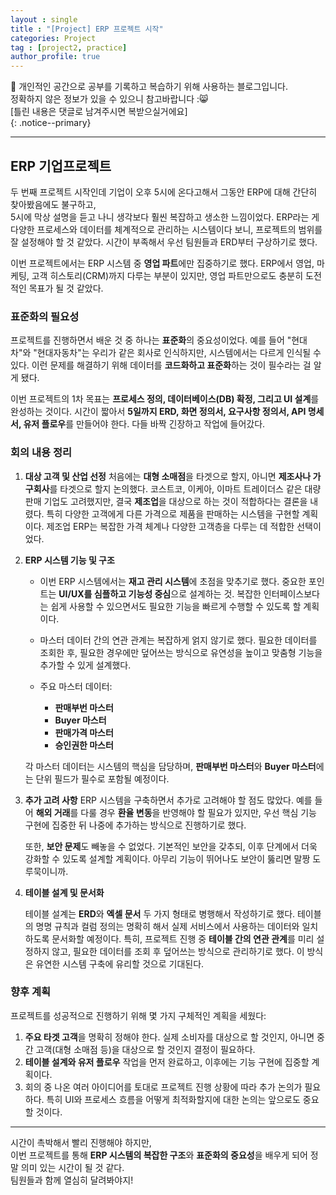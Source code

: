 ```yaml
---
layout : single
title : "[Project] ERP 프로젝트 시작"
categories: Project
tag : [project2, practice]
author_profile: true
---
```


📌 개인적인 공간으로 공부를 기록하고 복습하기 위해 사용하는 블로그입니다. <br>
정확하지 않은 정보가 있을 수 있으니 참고바랍니다 :😸 <br>
[틀린 내용은 댓글로 남겨주시면 복받으실거에요]  
{: .notice--primary}

---

## ERP 기업프로젝트

두 번째 프로젝트 시작인데 기업이 오후 5시에 온다고해서 그동안 ERP에 대해 간단히 찾아봤음에도 불구하고, <br> 
5시에 막상 설명을 듣고 나니 생각보다 훨씬 복잡하고 생소한 느낌이었다. 
ERP라는 게 다양한 프로세스와 데이터를 체계적으로 관리하는 시스템이다 보니, 프로젝트의 범위를 잘 설정해야 할 것 같았다. 시간이 부족해서 우선 팀원들과 ERD부터 구상하기로 했다.

이번 프로젝트에서는 ERP 시스템 중 **영업 파트**에만 집중하기로 했다. ERP에서 영업, 마케팅, 고객 히스토리(CRM)까지 다루는 부분이 있지만, 영업 파트만으로도 충분히 도전적인 목표가 될 것 같았다.

### 표준화의 필요성

프로젝트를 진행하면서 배운 것 중 하나는 **표준화**의 중요성이었다. 예를 들어 "현대차"와 "현대자동차"는 우리가 같은 회사로 인식하지만, 시스템에서는 다르게 인식될 수 있다. 이런 문제를 해결하기 위해 데이터를 **코드화하고 표준화**하는 것이 필수라는 걸 알게 됐다.

이번 프로젝트의 1차 목표는 **프로세스 정의, 데이터베이스(DB) 확정, 그리고 UI 설계**를 완성하는 것이다. 시간이 짧아서 **5일까지 ERD, 화면 정의서, 요구사항 정의서, API 명세서, 유저 플로우**를 만들어야 한다. 다들 바짝 긴장하고 작업에 들어갔다.

### 회의 내용 정리

1. **대상 고객 및 산업 선정**
    처음에는 **대형 소매점**을 타겟으로 할지, 아니면 **제조사나 가구회사**를 타겟으로 할지 논의했다. 코스트코, 이케아, 이마트 트레이더스 같은 대량 판매 기업도 고려했지만, 결국 **제조업**을 대상으로 하는 것이 적합하다는 결론을 내렸다. 특히 다양한 고객에게 다른 가격으로 제품을 판매하는 시스템을 구현할 계획이다. 제조업 ERP는 복잡한 가격 체계나 다양한 고객층을 다루는 데 적합한 선택이었다.

2. **ERP 시스템 기능 및 구조**
    - 이번 ERP 시스템에서는 **재고 관리 시스템**에 초점을 맞추기로 했다. 중요한 포인트는 **UI/UX를 심플하고 기능성 중심**으로 설계하는 것. 복잡한 인터페이스보다는 쉽게 사용할 수 있으면서도 필요한 기능을 빠르게 수행할 수 있도록 할 계획이다.
    - 마스터 데이터 간의 연관 관계는 복잡하게 얽지 않기로 했다. 필요한 데이터를 조회한 후, 필요한 경우에만 덮어쓰는 방식으로 유연성을 높이고 맞춤형 기능을 추가할 수 있게 설계했다.

    - 주요 마스터 데이터:
        - **판매부번 마스터**
        - **Buyer 마스터**
        - **판매가격 마스터**
        - **승인권한 마스터**

    각 마스터 데이터는 시스템의 핵심을 담당하며, **판매부번 마스터**와 **Buyer 마스터**에는 단위 필드가 필수로 포함될 예정이다.

3. **추가 고려 사항**
    ERP 시스템을 구축하면서 추가로 고려해야 할 점도 많았다. 예를 들어 **해외 거래**를 다룰 경우 **환율 변동**을 반영해야 할 필요가 있지만, 우선 핵심 기능 구현에 집중한 뒤 나중에 추가하는 방식으로 진행하기로 했다.

    또한, **보안 문제**도 빼놓을 수 없었다. 기본적인 보안을 갖추되, 이후 단계에서 더욱 강화할 수 있도록 설계할 계획이다. 아무리 기능이 뛰어나도 보안이 뚫리면 말짱 도루묵이니까.

4. **테이블 설계 및 문서화**

    테이블 설계는 **ERD**와 **엑셀 문서** 두 가지 형태로 병행해서 작성하기로 했다. 테이블의 명명 규칙과 컬럼 정의는 명확히 해서 실제 서비스에서 사용하는 데이터와 일치하도록 문서화할 예정이다. 특히, 프로젝트 진행 중 **테이블 간의 연관 관계**를 미리 설정하지 않고, 필요한 데이터를 조회 후 덮어쓰는 방식으로 관리하기로 했다. 이 방식은 유연한 시스템 구축에 유리할 것으로 기대된다.

### 향후 계획

프로젝트를 성공적으로 진행하기 위해 몇 가지 구체적인 계획을 세웠다:

1. **주요 타겟 고객**을 명확히 정해야 한다. 실제 소비자를 대상으로 할 것인지, 아니면 중간 고객(대형 소매점 등)을 대상으로 할 것인지 결정이 필요하다.
2. **테이블 설계와 유저 플로우** 작업을 먼저 완료하고, 이후에는 기능 구현에 집중할 계획이다.
3. 회의 중 나온 여러 아이디어를 토대로 프로젝트 진행 상황에 따라 추가 논의가 필요하다. 특히 UI와 프로세스 흐름을 어떻게 최적화할지에 대한 논의는 앞으로도 중요할 것이다.

---

시간이 촉박해서 빨리 진행해야 하지만, <br>
이번 프로젝트를 통해 **ERP 시스템의 복잡한 구조**와 **표준화의 중요성**을 배우게 되어 정말 의미 있는 시간이 될 것 같다. <Br>
팀원들과 함께 열심히 달려봐야지!

<br>
<Br>